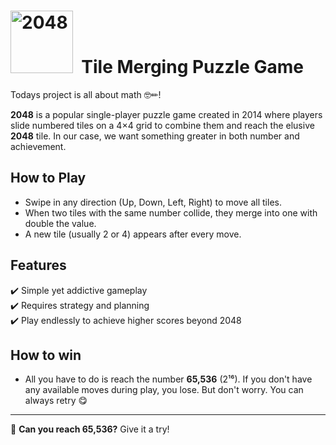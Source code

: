 # <img src="https://github.com/user-attachments/assets/248b1ae2-9a8e-47b7-ac7e-272ebdc35a31" alt="2048" width="100 height=100"/>&nbsp; Tile Merging Puzzle Game  

Todays project is all about math 🤓✏! 

**2048** is a popular single-player puzzle game created in 2014 where players slide numbered tiles on a 4×4 grid to combine them and reach the elusive **2048** tile. In our case, we want something greater in both number and achievement.

## How to Play  
- Swipe in any direction (Up, Down, Left, Right) to move all tiles.  
- When two tiles with the same number collide, they merge into one with double the value.  
- A new tile (usually 2 or 4) appears after every move.   

## Features  
✔️ Simple yet addictive gameplay  
✔️ Requires strategy and planning  
✔️ Play endlessly to achieve higher scores beyond 2048  

## How to win  

- All you have to do is reach the number **65,536** (2¹⁶). If you don't have any available moves during play, you lose. But don't worry. You can always retry 😋  

---
🚀 **Can you reach 65,536?** Give it a try!
